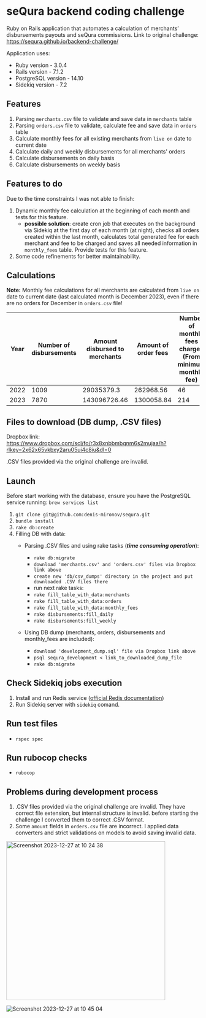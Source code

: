 # seQura backend coding challenge
Ruby on Rails application that automates a calculation of merchants’ disbursements payouts and seQura commissions.
Link to original challenge: https://sequra.github.io/backend-challenge/

Application uses:
 - Ruby version - 3.0.4
 - Rails version - 7.1.2
 - PostgreSQL version - 14.10
 - Sidekiq version - 7.2

## Features
  1. Parsing `merchants.csv` file to validate and save data in `merchants` table
  2. Parsing `orders.csv` file to validate, calculate fee and save data in `orders` table
  3. Calculate monthly fees for all existing merchants from `live on` date to current date
  4. Calculate daily and weekly disbursements for all merchants' orders
  5. Calculate disbursements on daily basis
  6. Calculate disbursements on weekly basis

## Features to do
  Due to the time constraints I was not able to finish:
  1. Dynamic monthly fee calculation at the beginning of each month and tests for this feature.
      - **possible solution**: create cron job that executes on the background via Sidekiq at the first day of each month (at night), checks all orders created within the last month, calculates total generated fee for each merchant and fee to be charged and saves all needed information in `monthly_fees` table. Provide tests for this feature.
  2. Some code refinements for better maintainability.

## Calculations
**Note:** Monthly fee calculations for all merchants are calculated from `live on` date to current date (last calculated month is December 2023), even if there are no orders for December in `orders.csv` file!

Year	| Number of disbursements | Amount disbursed to merchants | Amount of order fees | Number of monthly fees charged (From minimum monthly fee) | Amount of monthly fee charged (From minimum monthly fee) |
------|-------------------------|-------------------------------|----------------------|-----------------------------------------------------------|----------------------------------------------------|
2022  | 1009                    | 29035379.3                    | 262968.56            | 46                                                        | 1072.88                                            |
2023  | 7870                    | 143096726.46                  | 1300058.84           | 214                                                       | 4868.69                                            |



## Files to download (DB dump, .CSV files)
Dropbox link: https://www.dropbox.com/scl/fo/r3x8xnbbmbqnm6s2mujaa/h?rlkey=2x62x65vkbxy2aru05ui4c8iu&dl=0

.CSV files provided via the original challenge are invalid.

## Launch
Before start working with the database, ensure you have the PostgreSQL service running: `brew services list`

1. `git clone git@github.com:denis-mironov/sequra.git`
2. `bundle install`
3. `rake db:create`
4. Filling DB with data:
    - Parsing .CSV files and using rake tasks (***time consuming operation***):
      - `rake db:migrate`
      - `download 'merchants.csv' and 'orders.csv' files via Dropbox link above`
      - `create new 'db/csv_dumps' directory in the project and put downloaded .CSV files there`
      - run next rake tasks:
      - `rake fill_table_with_data:merchants`
      - `rake fill_table_with_data:orders`
      - `rake fill_table_with_data:monthly_fees`
      - `rake disbursements:fill_daily`
      - `rake disbursements:fill_weekly`

    - Using DB dump (merchants, orders, disbursements and monthly_fees are included):
      - `download 'development_dump.sql' file via Dropbox link above`
      - `psql sequra_development < link_to_downloaded_dump_file`
      - `rake db:migrate`

## Check Sidekiq jobs execution
  1. Install and run Redis service ([official Redis documentation](https://redis.io/docs/install/install-redis/install-redis-on-mac-os/))
  2. Run Sidekiq server with `sidekiq` comand.
## Run test files
 - `rspec spec`
## Run rubocop checks
 - `rubocop`
## Problems during development process
  1. .CSV files provided via the original challenge are invalid. They have correct file extension, but internal structure is invalid. before starting the challenge I converted them to correct .CSV format.
  2. Some `amount` fields in `orders.csv` file are incorrect. I applied data converters and strict validations on models to avoid saving invalid data.

<img width="414" alt="Screenshot 2023-12-27 at 10 24 38" src="https://github.com/denis-mironov/sequra/assets/13961302/a23bd32d-52ed-41ad-a11f-050fc6b8986b">

![Screenshot 2023-12-27 at 10 45 04](https://github.com/denis-mironov/sequra/assets/13961302/8a51947a-09b2-4ab4-b457-39c938bfe0f9)

